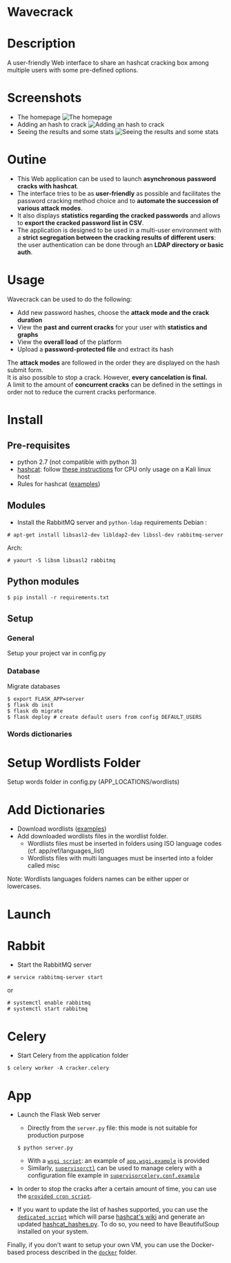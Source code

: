 Wavecrack
=========

# Description
A user-friendly Web interface to share an hashcat cracking box among multiple users with some pre-defined options.  
  
# Screenshots
* The homepage ![The homepage](screenshots/1_homepage.png?raw=true)  
* Adding an hash to crack ![Adding an hash to crack](screenshots/2_adding_an_hash.png?raw=true)  
* Seeing the results and some stats ![Seeing the results and some stats](screenshots/3_seeing_results_and_stats.png?raw=true)  
  
  
# Outine
* This Web application can be used to launch **asynchronous password cracks with hashcat**.  
* The interface tries to be as **user-friendly** as possible and facilitates the password cracking method choice and to **automate the succession of various attack modes**.  
* It also displays **statistics regarding the cracked passwords** and allows to **export the cracked password list in CSV**.  
* The application is designed to be used in a multi-user environment with a **strict segregation between the cracking results of different users**: the user authentication can be done through an **LDAP directory or basic auth**.  
  
  
# Usage
Wavecrack can be used to do the following:
* Add new password hashes, choose the **attack mode and the crack duration**
* View the **past and current cracks** for your user with **statistics and graphs**
* View the **overall load** of the platform
* Upload a **password-protected file** and extract its hash

The **attack modes** are followed in the order they are displayed on the hash submit form.  
It is also possible to stop a crack. However, **every cancelation is final.**  
A limit to the amount of **concurrent cracks** can be defined in the settings in order not to reduce the current cracks performance.  
  
# Install
## Pre-requisites
* python 2.7 (not compatible with python 3)
* [hashcat](https://hashcat.net/hashcat/): follow [these instructions](https://bugs.kali.org/view.php?id=3432#c6062) for CPU only usage on a Kali linux host 
* Rules for hashcat ([examples](https://hashcat.net/wiki/doku.php?id=rule_based_attack))


## Modules
* Install the RabbitMQ server and `python-ldap` requirements
Debian :
```
# apt-get install libsasl2-dev libldap2-dev libssl-dev rabbitmq-server
```

Arch:
```
# yaourt -S libsm libsasl2 rabbitmq
```

## Python modules
```
$ pip install -r requirements.txt
```


## Setup
### General
Setup your project var in config.py

### Database
Migrate databases
```
$ export FLASK_APP=server
$ flask db init
$ flask db migrate
$ flask deploy # create default users from config DEFAULT_USERS
```
### Words dictionaries
# Setup Wordlists Folder
Setup words folder in config.py (APP_LOCATIONS/wordlists)

# Add Dictionaries
* Download wordlists ([examples](https://hashcat.net/forum/thread-1236.html))
* Add downloaded wordlists files in the wordlist folder.
    - Wordlists files must be inserted in folders using ISO language codes (cf. app/ref/languages_list)
    - Wordlists files with multi languages must be inserted into a folder called misc
    
Note: Wordlists languages folders names can be either upper or lowercases. 

# Launch
# Rabbit
* Start the RabbitMQ server
```
# service rabbitmq-server start
```
or
```
# systemctl enable rabbitmq 
# systemctl start rabbitmq
```

# Celery
* Start Celery from the application folder
```
$ celery worker -A cracker.celery
```

# App
* Launch the Flask Web server
    * Directly from the `server.py` file: this mode is not suitable for production purpose
    ```
    $ python server.py
    ```
    * With a [`wsgi script`](http://flask.pocoo.org/docs/0.10/deploying/mod_wsgi/): an example of [`app.wsgi.example`](setup_resources/app.wsgi.example) is provided
    * Similarly, [`supervisorctl`](http://supervisord.org/) can be used to manage celery with a configuration file example in [`supervisorcelery.conf.example`](setup_resources/supervisorcelery.conf.example)  
  
* In order to stop the cracks after a certain amount of time, you can use the [`provided cron script`](setup_resources/cronscript.py).
  
* If you want to update the list of hashes supported, you can use the [`dedicated script`](setup_resources/extract_hashcat_examples.py) which will parse [hashcat's wiki](https://hashcat.net/wiki/doku.php?id=example_hashes) and generate an updated [hashcat_hashes.py](cracker/hashcat_hashes.py). To do so, you need to have BeautifulSoup installed on your system.

Finally, if you don't want to setup your own VM, you can use the Docker-based process described in the [`docker`](Docker/) folder.  
  